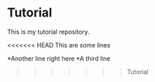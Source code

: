 # Tutorial

This is my tutorial repository.

<<<<<<< HEAD
This are some lines

*Another line right here
*A third line
>>>>>>> Tutorial
